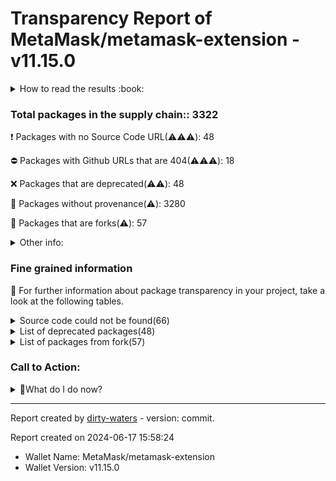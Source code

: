 # Transparency Report of MetaMask/metamask-extension - v11.15.0


<details>
    <summary>How to read the results :book: </summary>
    
 Dirty-waters has analyzed your project dependencies and found different categories for each of them:

    
 - ⚠️⚠️⚠️ : severe 

    
 - ⚠️⚠️: moderate 

    
 - ⚠️: precaution 

</details>
        

 ### Total packages in the supply chain:: 3322


:heavy_exclamation_mark: Packages with no Source Code URL(⚠️⚠️⚠️): 48

:no_entry: Packages with Github URLs that are 404(⚠️⚠️⚠️): 18

:x: Packages that are deprecated(⚠️⚠️): 48

:black_square_button: Packages without provenance(⚠️): 3280

:cactus: Packages that are forks(⚠️): 57


<details>
    <summary>Other info:</summary>
     
- Source code repo is not hosted on github:  2 

     
- Name not match: 0 

</details>
                      
                      


### Fine grained information

:dolphin: For further information about package transparency in your project, take a look at the following tables.

<details>
    <summary>Source code could not be found(66)</summary>
        


|   index | package_name                                      | github_url                                             | github_exists   |
|--------:|:--------------------------------------------------|:-------------------------------------------------------|:----------------|
|       1 | @blockaid/ppom_release@1.4.6                      | No_repo_info_found                                     |                 |
|       2 | @chainsafe/ssz@0.9.4                              | No_repo_info_found                                     |                 |
|       3 | @fal-works/esbuild-plugin-global-externals@2.1.2  | No_repo_info_found                                     |                 |
|       4 | @fivebinaries/coin-selection@2.2.1                | No_repo_info_found                                     |                 |
|       5 | @keystonehq/alias-sampling@0.1.2                  | No_repo_info_found                                     |                 |
|       6 | @keystonehq/bc-ur-registry-eth@0.19.1             | No_repo_info_found                                     |                 |
|       7 | @lavamoat/aa@4.0.1                                | No_repo_info_found                                     |                 |
|       8 | @lavamoat/lavadome-core@0.0.10                    | No_repo_info_found                                     |                 |
|       9 | @lavamoat/lavadome-core@0.0.17                    | No_repo_info_found                                     |                 |
|      10 | @lavamoat/lavadome-react@0.0.17                   | No_repo_info_found                                     |                 |
|      11 | @nicolo-ribaudo/eslint-scope-5-internals@5.1.1-v1 | No_repo_info_found                                     |                 |
|      12 | @segment/loosely-validate-event@2.0.0             | No_repo_info_found                                     |                 |
|      13 | @trezor/analytics@1.0.14                          | No_repo_info_found                                     |                 |
|      14 | @trezor/blockchain-link-types@1.0.13              | No_repo_info_found                                     |                 |
|      15 | @trezor/blockchain-link-utils@1.0.14              | No_repo_info_found                                     |                 |
|      16 | @trezor/connect-analytics@1.0.12                  | No_repo_info_found                                     |                 |
|      17 | @trezor/schema-utils@1.0.1                        | No_repo_info_found                                     |                 |
|      18 | @trezor/type-utils@1.0.4                          | No_repo_info_found                                     |                 |
|      19 | @types/cacheable-request@6.0.2                    | No_repo_info_found                                     |                 |
|      20 | @types/expect@1.20.4                              | No_repo_info_found                                     |                 |
|      21 | @types/find-cache-dir@3.2.1                       | No_repo_info_found                                     |                 |
|      22 | @types/history@4.7.11                             | No_repo_info_found                                     |                 |
|      23 | @types/json5@0.0.29                               | No_repo_info_found                                     |                 |
|      24 | @types/keyv@4.2.0                                 | No_repo_info_found                                     |                 |
|      25 | @types/keyv@3.1.4                                 | No_repo_info_found                                     |                 |
|      26 | @types/lru-cache@5.1.1                            | No_repo_info_found                                     |                 |
|      27 | @types/mime@3.0.1                                 | No_repo_info_found                                     |                 |
|      28 | @types/mime@1.3.2                                 | No_repo_info_found                                     |                 |
|      29 | @types/prettier@2.7.2                             | No_repo_info_found                                     |                 |
|      30 | @types/testing-library__jest-dom@5.9.5            | No_repo_info_found                                     |                 |
|      31 | async-eventemitter@0.2.4                          | No_repo_info_found                                     |                 |
|      32 | babel-plugin-named-exports-order@0.0.2            | No_repo_info_found                                     |                 |
|      33 | boolbase@1.0.0                                    | No_repo_info_found                                     |                 |
|      34 | esbuild-register@3.5.0                            | No_repo_info_found                                     |                 |
|      35 | eyes@0.1.8                                        | No_repo_info_found                                     |                 |
|      36 | join-component@1.1.0                              | No_repo_info_found                                     |                 |
|      37 | metamask-crx@workspace:.                          | No_repo_info_found                                     |                 |
|      38 | micro-ftch@0.3.1                                  | No_repo_info_found                                     |                 |
|      39 | minipass-pipeline@1.2.4                           | No_repo_info_found                                     |                 |
|      40 | obj-multiplex@1.0.0                               | No_repo_info_found                                     |                 |
|      41 | pinkie@2.0.4                                      | No_repo_info_found                                     |                 |
|      42 | polyfill-crypto.getrandomvalues@1.0.0             | No_repo_info_found                                     |                 |
|      43 | postcss-resolve-nested-selector@0.1.1             | No_repo_info_found                                     |                 |
|      44 | react-style-singleton@2.2.1                       | No_repo_info_found                                     |                 |
|      45 | rework-visit@1.0.0                                | No_repo_info_found                                     |                 |
|      46 | single-call-balance-checker-abi@1.0.0             | No_repo_info_found                                     |                 |
|      47 | unicode-confusables@0.1.1                         | No_repo_info_found                                     |                 |
|      48 | web-encoding@1.1.5                                | No_repo_info_found                                     |                 |
|      49 | @multiformats/base-x@4.0.1                        | https://github.com/gozala/@multiformats/base-x         | False           |
|      50 | archy@1.0.0                                       | https://github.com/substack/node-archy                 | False           |
|      51 | commondir@1.0.1                                   | https://github.com/substack/node-commondir             | False           |
|      52 | copy-props@2.0.5                                  | https://github.com/gulpjs/copy-prop                    | False           |
|      53 | crypto-browserify@3.12.0                          | https://github.com/crypto-browserify/crypto-browserify | False           |
|      54 | esbuild-plugin-alias@0.2.1                        | https://github.com/igoradamenko/esbuild-plugin-alias   | False           |
|      55 | https-browserify@1.0.0                            | https://github.com/substack/https-browserify           | False           |
|      56 | outpipe@1.1.1                                     | https://github.com/substack/outpipe                    | False           |
|      57 | parents@1.0.1                                     | https://github.com/substack/node-parents               | False           |
|      58 | qr.js@0.0.0                                       | https://github.com/shtylman/qr.js                      | False           |
|      59 | quote-stream@1.0.2                                | https://github.com/substack/quote-stream               | False           |
|      60 | read-only-stream@2.0.0                            | https://github.com/substack/read-only-stream           | False           |
|      61 | semver-compare@1.0.0                              | https://github.com/substack/semver-compare             | False           |
|      62 | shallow-copy@0.0.1                                | https://github.com/substack/shallow-copy               | False           |
|      63 | stream-combiner2@1.1.1                            | https://github.com/substack/stream-combiner2           | False           |
|      64 | subarg@1.0.0                                      | https://github.com/substack/subarg                     | False           |
|      65 | text-table@0.2.0                                  | https://github.com/substack/text-table                 | False           |
|      66 | wordwrap@1.0.0                                    | https://github.com/substack/node-wordwrap              | False           |
</details>
<details>
    <summary>List of deprecated packages(48)</summary>
        


| package_name                                              | deprecated_in_version   | provenance_in_version   | all_deprecated   | github_url                                                 | github_exists   | github_redirected   | archived   | is_fork   | forked_from                                         | open_issues_count   | is_match   |
|:----------------------------------------------------------|:------------------------|:------------------------|:-----------------|:-----------------------------------------------------------|:----------------|:--------------------|:-----------|:----------|:----------------------------------------------------|:--------------------|:-----------|
| @babel/plugin-proposal-class-properties@7.18.6            | True                    | False                   | True             | https://github.com/babel/babel                             | True            | False               | False      | False     |                                                     | 778                 |            |
| @babel/plugin-proposal-nullish-coalescing-operator@7.18.6 | True                    | False                   | True             | https://github.com/babel/babel                             | True            | False               | False      | False     |                                                     | 778                 |            |
| @babel/plugin-proposal-optional-chaining@7.21.0           | True                    | False                   | True             | https://github.com/babel/babel                             | True            | False               | False      | False     |                                                     | 778                 |            |
| @material-ui/core@4.11.0                                  | True                    | False                   | True             | https://github.com/mui-org/material-ui                     | True            | True                | False      | False     |                                                     | 1829                |            |
| @material-ui/styles@4.10.0                                | True                    | False                   | True             | https://github.com/mui-org/material-ui                     | True            | True                | False      | False     |                                                     | 1829                |            |
| @material-ui/system@4.9.14                                | True                    | False                   | False            | https://github.com/mui-org/material-ui                     | True            | True                | False      | False     |                                                     | 1829                |            |
| @npmcli/move-file@2.0.1                                   | True                    | False                   | True             | https://github.com/npm/move-file                           | True            | False               | True       | False     |                                                     | 0                   |            |
| @stylelint/postcss-css-in-js@0.37.2                       | True                    | False                   | True             | https://github.com/stylelint/postcss-css-in-js             | True            | False               | True       | True      | https://github.com/gucong3000/postcss-jsx           | 21                  |            |
| @stylelint/postcss-markdown@0.36.1                        | True                    | False                   | True             | https://github.com/stylelint/postcss-markdown              | True            | False               | True       | True      | https://github.com/gucong3000/postcss-markdown      | 0                   |            |
| @types/keyv@4.2.0                                         | True                    | False                   | False            | No_repo_info_found                                         |                 |                     |            |           | -                                                   | -                   |            |
| abab@2.0.6                                                | True                    | False                   | True             | https://github.com/jsdom/abab                              | True            | False               | True       | False     |                                                     | 0                   |            |
| chokidar@2.1.8                                            | True                    | False                   | False            | https://github.com/paulmillr/chokidar                      | True            | False               | False      | False     |                                                     | 134                 |            |
| cids@1.1.7                                                | True                    | False                   | True             | https://github.com/multiformats/js-cid                     | True            | False               | True       | False     |                                                     | 17                  |            |
| consolidate@0.16.0                                        | True                    | False                   | False            | https://github.com/ladjs/consolidate                       | True            | False               | False      | True      | https://github.com/tj/consolidate.js                | 0                   |            |
| crypto@1.0.1                                              | True                    | False                   | True             | https://github.com/npm/deprecate-holder                    | True            | False               | False      | False     |                                                     | 14                  |            |
| debuglog@1.0.1                                            | True                    | False                   | True             | https://github.com/sam-github/node-debuglog                | True            | False               | True       | False     |                                                     | 1                   |            |
| domexception@1.0.1                                        | True                    | False                   | True             | https://github.com/jsdom/domexception                      | True            | False               | True       | False     |                                                     | 0                   |            |
| domexception@2.0.1                                        | True                    | False                   | True             | https://github.com/jsdom/domexception                      | True            | False               | True       | False     |                                                     | 0                   |            |
| domexception@4.0.0                                        | True                    | False                   | True             | https://github.com/jsdom/domexception                      | True            | False               | True       | False     |                                                     | 0                   |            |
| fsevents@1.2.9                                            | True                    | False                   | False            | https://github.com/fsevents/fsevents                       | True            | False               | False      | False     |                                                     | 9                   |            |
| is-accessor-descriptor@0.1.6                              | True                    | False                   | False            | https://github.com/inspect-js/is-accessor-descriptor       | True            | False               | False      | False     |                                                     | 0                   |            |
| is-accessor-descriptor@1.0.0                              | True                    | False                   | False            | https://github.com/inspect-js/is-accessor-descriptor       | True            | False               | False      | False     |                                                     | 0                   |            |
| is-data-descriptor@0.1.4                                  | True                    | False                   | False            | https://github.com/inspect-js/is-data-descriptor           | True            | False               | False      | False     |                                                     | 0                   |            |
| is-data-descriptor@1.0.0                                  | True                    | False                   | False            | https://github.com/inspect-js/is-data-descriptor           | True            | False               | False      | False     |                                                     | 0                   |            |
| mini-create-react-context@0.3.2                           | True                    | False                   | True             | https://github.com/stringepsilon/mini-create-react-context | True            | False               | True       | True      | https://github.com/jamiebuilds/create-react-context | 20                  |            |
| multibase@2.0.0                                           | True                    | False                   | True             | https://github.com/multiformats/js-multibase               | True            | False               | True       | False     |                                                     | 3                   |            |
| multibase@4.0.4                                           | True                    | False                   | True             | https://github.com/multiformats/js-multibase               | True            | False               | True       | False     |                                                     | 3                   |            |
| multicodec@3.2.1                                          | True                    | False                   | True             | https://github.com/multiformats/js-multicodec              | True            | False               | False      | False     |                                                     | 3                   |            |
| node-pre-gyp@0.12.0                                       | True                    | False                   | False            | https://github.com/mapbox/node-pre-gyp                     | True            | False               | False      | False     |                                                     | 203                 |            |
| popper.js@1.15.0                                          | True                    | False                   | False            | https://github.com/fezvrasta/popper.js                     | True            | True                | False      | False     |                                                     | 10                  |            |
| querystring@0.2.0                                         | True                    | False                   | True             | https://github.com/gozala/querystring                      | True            | False               | False      | False     |                                                     | 16                  |            |
| querystring@0.2.1                                         | True                    | False                   | True             | https://github.com/gozala/querystring                      | True            | False               | False      | False     |                                                     | 16                  |            |
| readdir-scoped-modules@1.1.0                              | True                    | False                   | True             | https://github.com/npm/readdir-scoped-modules              | True            | False               | True       | False     |                                                     | 0                   |            |
| redux-devtools-core@0.2.1                                 | True                    | False                   | True             | https://github.com/reduxjs/redux-devtools                  | True            | False               | False      | False     |                                                     | 180                 |            |
| redux-devtools-instrument@1.10.0                          | True                    | False                   | False            | https://github.com/reduxjs/redux-devtools                  | True            | False               | False      | False     |                                                     | 180                 |            |
| remotedev-serialize@0.1.9                                 | True                    | False                   | False            | https://github.com/reduxjs/redux-devtools                  | True            | False               | False      | False     |                                                     | 180                 |            |
| resolve-url@0.2.1                                         | True                    | False                   | True             | https://github.com/lydell/resolve-url                      | True            | False               | True       | False     |                                                     | 0                   |            |
| ripple-lib@1.10.1                                         | True                    | False                   | True             | https://github.com/xrplf/xrpl.js                           | True            | False               | False      | False     |                                                     | 78                  |            |
| sinon@9.0.0                                               | True                    | False                   | False            | https://github.com/sinonjs/sinon                           | True            | False               | False      | False     |                                                     | 42                  |            |
| source-map-resolve@0.5.3                                  | True                    | False                   | True             | https://github.com/lydell/source-map-resolve               | True            | False               | True       | False     |                                                     | 2                   |            |
| source-map-resolve@0.6.0                                  | True                    | False                   | True             | https://github.com/lydell/source-map-resolve               | True            | False               | True       | False     |                                                     | 2                   |            |
| source-map-url@0.4.1                                      | True                    | False                   | True             | https://github.com/lydell/source-map-url                   | True            | False               | True       | False     |                                                     | 2                   |            |
| sourcemap-codec@1.4.8                                     | True                    | False                   | True             | https://github.com/rich-harris/sourcemap-codec             | True            | False               | True       | False     |                                                     | 7                   |            |
| trim@0.0.3                                                | True                    | False                   | True             | https://github.com/trott/trim                              | True            | False               | True       | False     |                                                     | 0                   |            |
| urix@0.1.0                                                | True                    | False                   | True             | https://github.com/lydell/urix                             | True            | False               | True       | False     |                                                     | 0                   |            |
| uuid@3.2.1                                                | True                    | False                   | False            | https://github.com/uuidjs/uuid                             | True            | False               | False      | False     |                                                     | 13                  |            |
| uuid@3.4.0                                                | True                    | False                   | False            | https://github.com/uuidjs/uuid                             | True            | False               | False      | False     |                                                     | 13                  |            |
| w3c-hr-time@1.0.2                                         | True                    | False                   | True             | https://github.com/jsdom/w3c-hr-time                       | True            | False               | True       | False     |                                                     | 0                   |            |
</details>
                      
<details>
    <summary>List of packages from fork(57) </summary>
        


| package_name                                         | deprecated_in_version   | provenance_in_version   | all_deprecated   | github_url                                                 | github_exists   | github_redirected   | archived   | is_fork   | forked_from                                            |   open_issues_count | is_match   |
|:-----------------------------------------------------|:------------------------|:------------------------|:-----------------|:-----------------------------------------------------------|:----------------|:--------------------|:-----------|:----------|:-------------------------------------------------------|--------------------:|:-----------|
| @aashutoshrathi/word-wrap@1.2.6                      | False                   | False                   | False            | https://github.com/aashutoshrathi/word-wrap                | True            | False               | False      | True      | https://github.com/jonschlinkert/word-wrap             |                   1 |            |
| @ensdomains/content-hash@2.5.7                       | False                   | False                   | False            | https://github.com/ensdomains/content-hash                 | True            | False               | False      | True      | https://github.com/pldespaigne/content-hash            |                   3 |            |
| @eslint-community/eslint-utils@4.4.0                 | False                   | False                   | False            | https://github.com/eslint-community/eslint-utils           | True            | False               | False      | True      | https://github.com/mysticatea/eslint-utils             |                  17 |            |
| @eslint-community/regexpp@4.10.0                     | False                   | False                   | False            | https://github.com/eslint-community/regexpp                | True            | False               | False      | True      | https://github.com/mysticatea/regexpp                  |                  11 |            |
| @jridgewell/sourcemap-codec@1.4.15                   | False                   | False                   | False            | https://github.com/jridgewell/sourcemap-codec              | True            | False               | False      | True      | https://github.com/Rich-Harris/sourcemap-codec         |                   2 |            |
| @metamask/eth-query@3.0.1                            | False                   | False                   | False            | https://github.com/metamask/eth-query                      | True            | False               | False      | True      | https://github.com/ethereumjs/eth-query                |                   1 |            |
| @metamask/eth-query@4.0.0                            | False                   | False                   | False            | https://github.com/metamask/eth-query                      | True            | False               | False      | True      | https://github.com/ethereumjs/eth-query                |                   1 |            |
| @metamask/ethjs-contract@0.4.1                       | False                   | False                   | False            | https://github.com/metamask/ethjs-contract                 | True            | False               | False      | True      | https://github.com/ethjs/ethjs-contract                |                   0 |            |
| @metamask/ethjs-filter@0.3.0                         | False                   | False                   | False            | https://github.com/metamask/ethjs-filter                   | True            | False               | False      | True      | https://github.com/ethjs/ethjs-filter                  |                   1 |            |
| @metamask/ethjs-format@0.3.0                         | False                   | False                   | False            | https://github.com/metamask/ethjs-format                   | True            | False               | False      | True      | https://github.com/ethjs/ethjs-format                  |                   1 |            |
| @metamask/ethjs-provider-http@0.3.0                  | False                   | False                   | False            | https://github.com/metamask/ethjs-provider-http            | True            | False               | False      | True      | https://github.com/ethjs/ethjs-provider-http           |                   1 |            |
| @metamask/ethjs-query@0.7.1                          | False                   | False                   | False            | https://github.com/metamask/ethjs-query                    | True            | False               | False      | True      | https://github.com/ethjs/ethjs-query                   |                   2 |            |
| @metamask/ethjs-rpc@0.4.0                            | False                   | False                   | False            | https://github.com/metamask/ethjs-rpc                      | True            | False               | False      | True      | https://github.com/ethjs/ethjs-rpc                     |                   0 |            |
| @metamask/ethjs-unit@0.3.0                           | False                   | False                   | False            | https://github.com/metamask/ethjs-unit                     | True            | False               | False      | True      | https://github.com/ethjs/ethjs-unit                    |                   1 |            |
| @metamask/ethjs-util@0.3.0                           | False                   | False                   | False            | https://github.com/metamask/ethjs-util                     | True            | False               | False      | True      | https://github.com/ethjs/ethjs-util                    |                   3 |            |
| @metamask/ethjs@0.6.0                                | False                   | False                   | False            | https://github.com/metamask/ethjs                          | True            | False               | False      | True      | https://github.com/ethjs/ethjs                         |                   3 |            |
| @metamask/jazzicon@2.0.0                             | False                   | False                   | False            | https://github.com/metamask/jazzicon                       | True            | False               | False      | True      | https://github.com/danfinlay/jazzicon                  |                   3 |            |
| @metamask/number-to-bn@1.7.1                         | False                   | False                   | False            | https://github.com/metamask/number-to-bn                   | True            | False               | False      | True      | https://github.com/legobeat/number-to-bn               |                   1 |            |
| @metamask/scure-bip39@2.1.0                          | False                   | False                   | False            | https://github.com/metamask/scure-bip39                    | True            | False               | False      | True      | https://github.com/paulmillr/scure-bip39               |                   0 |            |
| @ndelangen/get-tarball@3.0.7                         | False                   | False                   | False            | https://github.com/ndelangen/download-tarball              | True            | False               | False      | True      | https://github.com/kesla/download-tarball              |                   1 |            |
| @sinonjs/text-encoding@0.7.1                         | False                   | False                   | False            | https://github.com/sinonjs/text-encoding                   | True            | False               | False      | True      | https://github.com/inexorabletash/text-encoding        |                   0 |            |
| @solana/buffer-layout@4.0.1                          | False                   | False                   | False            | https://github.com/solana-labs/buffer-layout               | True            | False               | False      | True      | https://github.com/pabigot/buffer-layout               |                   2 |            |
| @storybook/global@5.0.0                              | False                   | False                   | False            | https://github.com/storybookjs/global                      | True            | False               | False      | True      | https://github.com/Raynos/global                       |                   0 |            |
| @stylelint/postcss-css-in-js@0.37.2                  | True                    | False                   | True             | https://github.com/stylelint/postcss-css-in-js             | True            | False               | True       | True      | https://github.com/gucong3000/postcss-jsx              |                  21 |            |
| @stylelint/postcss-markdown@0.36.1                   | True                    | False                   | True             | https://github.com/stylelint/postcss-markdown              | True            | False               | True       | True      | https://github.com/gucong3000/postcss-markdown         |                   0 |            |
| @trufflesuite/bigint-buffer@1.1.10                   | False                   | False                   | False            | https://github.com/trufflesuite/bigint-buffer              | True            | False               | True       | True      | https://github.com/no2chem/bigint-buffer               |                   0 |            |
| @trufflesuite/uws-js-unofficial@20.30.0-unofficial.0 | False                   | False                   | False            | https://github.com/trufflesuite/uws-js-unofficial          | True            | False               | True       | True      | https://github.com/uNetworking/uWebSockets.js          |                   2 |            |
| @zxing/text-encoding@0.9.0                           | False                   | False                   | False            | https://github.com/zxing-js/text-encoding                  | True            | False               | False      | True      | https://github.com/sinonjs/text-encoding               |                   1 |            |
| ansi-html-community@0.0.8                            | False                   | False                   | False            | https://github.com/mahdyar/ansi-html-community             | True            | False               | False      | True      | https://github.com/Tjatse/ansi-html                    |                   4 |            |
| backo2@1.0.2                                         | False                   | False                   | False            | https://github.com/mokesmokes/backo                        | True            | False               | False      | True      | https://github.com/segmentio/backo                     |                   3 |            |
| base64-arraybuffer-es6@0.7.0                         | False                   | False                   | False            | https://github.com/brettz9/base64-arraybuffer              | True            | False               | False      | True      | https://github.com/niklasvh/base64-arraybuffer         |                   0 |            |
| borc@2.1.2                                           | False                   | False                   | False            | https://github.com/dignifiedquire/borc                     | True            | False               | False      | True      | https://github.com/hildjj/node-cbor                    |                  24 |            |
| chrome-trace-event@1.0.2                             | False                   | False                   | False            | https://github.com/samccone/chrome-trace-event             | True            | False               | False      | True      | https://github.com/TritonDataCenter/node-trace-event   |                   1 |            |
| consolidate@0.16.0                                   | True                    | False                   | False            | https://github.com/ladjs/consolidate                       | True            | False               | False      | True      | https://github.com/tj/consolidate.js                   |                   0 |            |
| deep-is@0.1.3                                        | False                   | False                   | False            | https://github.com/thlorenz/deep-is                        | True            | False               | False      | True      | https://github.com/inspect-js/node-deep-equal          |                   0 |            |
| detect-node-es@1.1.0                                 | False                   | False                   | False            | https://github.com/thekashey/detect-node                   | True            | False               | False      | True      | https://github.com/iliakan/detect-node                 |                   0 |            |
| duplexer3@0.1.4                                      | False                   | False                   | False            | https://github.com/sindresorhus/duplexer3                  | True            | False               | False      | True      | https://github.com/deoxxa/duplexer2                    |                   0 |            |
| eslint-plugin-n@16.6.2                               | False                   | False                   | False            | https://github.com/eslint-community/eslint-plugin-n        | True            | False               | False      | True      | https://github.com/mysticatea/eslint-plugin-node       |                  19 |            |
| eth-eip712-util-browser@0.0.3                        | False                   | False                   | False            | https://github.com/gridplus/eth-eip712-util                | True            | False               | False      | True      | https://github.com/petejkim/eth-eip712-util            |                   0 |            |
| fast-json-stable-stringify@2.1.0                     | False                   | False                   | False            | https://github.com/epoberezkin/fast-json-stable-stringify  | True            | False               | False      | True      | https://github.com/carlos8f/json-stable-stringify      |                  21 |            |
| json-parse-even-better-errors@2.3.1                  | False                   | False                   | False            | https://github.com/npm/json-parse-even-better-errors       | True            | False               | False      | True      | https://github.com/zkat/json-parse-better-errors       |                   0 |            |
| json-parse-even-better-errors@3.0.0                  | False                   | False                   | False            | https://github.com/npm/json-parse-even-better-errors       | True            | False               | False      | True      | https://github.com/zkat/json-parse-better-errors       |                   0 |            |
| json-stable-stringify-without-jsonify@1.0.1          | False                   | False                   | False            | https://github.com/samn/json-stable-stringify              | True            | False               | False      | True      | https://github.com/carlos8f/json-stable-stringify      |                   1 |            |
| lazy-universal-dotenv@4.0.0                          | False                   | False                   | False            | https://github.com/storybooks/lazy-universal-dotenv        | True            | True                | False      | True      | https://github.com/sebastian-software/universal-dotenv |                   1 |            |
| mini-create-react-context@0.3.2                      | True                    | False                   | True             | https://github.com/stringepsilon/mini-create-react-context | True            | False               | True       | True      | https://github.com/jamiebuilds/create-react-context    |                  20 |            |
| mkdirp@0.5.6                                         | False                   | False                   | False            | https://github.com/isaacs/node-mkdirp                      | True            | False               | False      | True      | https://github.com/dominictarr/node-mkdirp             |                   0 |            |
| mkdirp@1.0.4                                         | False                   | False                   | False            | https://github.com/isaacs/node-mkdirp                      | True            | False               | False      | True      | https://github.com/dominictarr/node-mkdirp             |                   0 |            |
| mkdirp@3.0.1                                         | False                   | False                   | False            | https://github.com/isaacs/node-mkdirp                      | True            | False               | False      | True      | https://github.com/dominictarr/node-mkdirp             |                   0 |            |
| native-duplexpair@1.0.0                              | False                   | False                   | False            | https://github.com/tediousjs/native-duplexpair             | True            | False               | False      | True      | https://github.com/addaleax/duplexpair                 |                   1 |            |
| parse-multipart-data@1.5.0                           | False                   | False                   | False            | https://github.com/nachomazzara/parse-multipart-data       | True            | False               | False      | True      | https://github.com/freesoftwarefactory/parse-multipart |                   8 |            |
| querystring-es3@0.2.1                                | False                   | False                   | False            | https://github.com/mike-spainhower/querystring             | True            | False               | False      | True      | https://github.com/Gozala/querystring                  |                   2 |            |
| react-clientside-effect@1.2.6                        | False                   | False                   | False            | https://github.com/thekashey/react-clientside-effect       | True            | False               | False      | True      | https://github.com/gaearon/react-side-effect           |                   0 |            |
| safe-regex@1.1.0                                     | False                   | False                   | False            | https://github.com/davisjam/safe-regex                     | True            | False               | False      | True      | https://github.com/inno-v/safe-regex                   |                  11 |            |
| source-map-js@1.2.0                                  | False                   | False                   | False            | https://github.com/7rulnik/source-map-js                   | True            | False               | False      | True      | https://github.com/benthemonkey/source-map             |                   6 |            |
| sver-compat@1.5.0                                    | False                   | False                   | False            | https://github.com/phated/sver-compat                      | True            | False               | False      | True      | https://github.com/jspm/sver                           |                   0 |            |
| text-encoding-utf-8@1.0.2                            | False                   | False                   | False            | https://github.com/arv/text-encoding-utf-8                 | True            | False               | False      | True      | https://github.com/inexorabletash/text-encoding        |                   1 |            |
| ylru@1.2.1                                           | False                   | False                   | False            | https://github.com/node-modules/ylru                       | True            | False               | False      | True      | https://github.com/dominictarr/hashlru                 |                   0 |            |
</details>

### Call to Action:

                      
<details>
    <summary>👻What do I do now? </summary>
        For packages without source code:  

        1. Reevaluate the dependency usage 
        2. Check if it is deprecated 
        3. Pull Request to developer (from the dependency) to ask for updating the metadata 
        
For deprecated packages:

        1. Check for not deprecated versions
        2. If all versions deprecated, confirm maintainer's reason/declaration
        
For packages without provenance:

        1. Open an issue on the dependency repository to get provenance  
        
For packages that are forks

        1. To verify the GitHub repository to prevent using malicious fork
</details>



---

Report created by [dirty-waters](https://github.com/chains-project/dirty-waters/) - version: commit.

Report created on 2024-06-17 15:58:24
- Wallet Name: MetaMask/metamask-extension
- Wallet Version: v11.15.0
